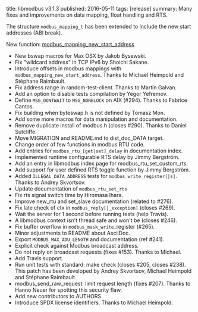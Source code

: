 title: libmodbus v3.1.3
published: 2016-05-11
tags: [release]
summary: Many fixes and improvements on data mapping, float handling and RTS.

The structure `modbus_mapping_t` has been extended to include the new start
addresses (ABI break).

New function: [modbus_mapping_new_start_address](http://libmodbus.org/docs/v3.1.3/modbus_mapping_new_start_address.html)

- New bswap macros for Max OSX by Jakob Bysewski.
- Fix "wildcard address" in TCP IPv6 by Shoichi Sakane.
- Introduce offsets in modbus mappings with `modbus_mapping_new_start_address`.
  Thanks to Michael Heimpold and Stéphane Raimbault.
- Fix address range in random-test-client.
  Thanks to Martin Galvan.
- Add an option to disable tests compilation by Yegor Yefremov.
- Define `MSG_DONTWAIT` to `MSG_NONBLOCK` on AIX (#294).
  Thanks to Fabrice Cantos.
- Fix building when byteswap.h is not defined by Tomasz Mon.
- Add some more macros for data manipulation and documentation.
- Remove duplicate install of modbus.h (closes #290).
  Thanks to Daniel Sutcliffe.
- Move MIGRATION and README.md to dist_doc_DATA target.
- Change order of few functions in modbus RTU code.
- Add entries for `modbus_rtu_[get|set]_delay` in documentation index.
- Implemented runtime configurable RTS delay by Jimmy Bergström.
- Add an entry in libmodbus index page for modbus_rtu_set_custom_rts.
- Add support for user defined RTS toggle function by Jimmy
  Bergström.
- Added `ILLEGAL_DATA_ADDRESS` tests for `modbus_write_register[|s]`.
  Thanks to Andrey Skvortsov.
- Update documentation of `modbus_rtu_set_rts`
- Fix rts signal switch time by Hiromasa Ihara.
- Improve new_rtu and set_slave documentation (related to #276).
- Fix late check of ctx in `modbus_reply[|_exception]` (closes #269).
- Wait the server for 1 second before running tests (help Travis).
- A libmodbus context isn't thread safe and won't be (closes #246).
- Fix buffer overflow in `modbus_mask_write`_register (#265).
- Minor adjustments to README about AsciiDoc.
- Export `MODBUS_MAX_ADU_LENGTH` and documentation (ref #241).
- Explicit check against Modbus broadcast address.
- Do not reply on broadcast requests (fixes #153). Thanks to Michael.
- Add Travis support.
- Run unit tests with standard: make check (closes #205, closes #238).
  This patch has been developed by Andrey Skvortsov, Michael Heimpold
  and Stéphane Raimbault.
- modbus_send_raw_request: limit request length (fixes #207).
  Thanks to Hanno Neuer for spotting this security flaw.
- Add new contributors to AUTHORS
- Introduce SPDX license identifiers. Thanks to Michael Heimpold.